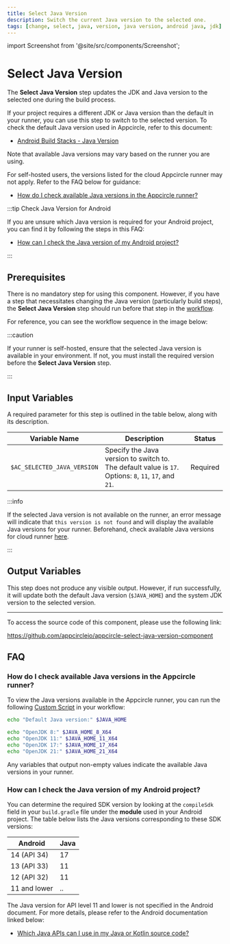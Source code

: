 ```yaml
---
title: Select Java Version
description: Switch the current Java version to the selected one.
tags: [change, select, java, version, java version, android java, jdk]
---
```


import Screenshot from '@site/src/components/Screenshot';

# Select Java Version

The **Select Java Version** step updates the JDK and Java version to the selected one during the build process.

If your project requires a different JDK or Java version than the default in your runner, you can use this step to switch to the selected version. To check the default Java version used in Appcircle, refer to this document:

- [Android Build Stacks - Java Version](/infrastructure/android-build-infrastructure#java-version)

Note that available Java versions may vary based on the runner you are using.

For self-hosted users, the versions listed for the cloud Appcircle runner may not apply. Refer to the FAQ below for guidance:

- [How do I check available Java versions in the Appcircle runner?](#how-do-i-check-available-java-versions-in-the-appcircle-runner)

:::tip Check Java Version for Android

If you are unsure which Java version is required for your Android project, you can find it by following the steps in this FAQ:

- [How can I check the Java version of my Android project?](#how-can-i-check-the-java-version-of-my-android-project)

:::


## Prerequisites

There is no mandatory step for using this component. However, if you have a step that necessitates changing the Java version (particularly build steps), the **Select Java Version** step should run before that step in the [workflow](/workflows).

For reference, you can see the workflow sequence in the image below:

<Screenshot url='https://cdn.appcircle.io/docs/assets/common-workflow-components-select-java-version-1.0.png' />

:::caution

If your runner is self-hosted, ensure that the selected Java version is available in your environment. If not, you must install the required version before the **Select Java Version** step.

:::


## Input Variables

A required parameter for this step is outlined in the table below, along with its description.

<Screenshot url='https://cdn.appcircle.io/docs/assets/common-workflow-components-select-java-version-2.0.png' />


| Variable Name               | Description                                                                                                 | Status   |
| --------------------------- | ----------------------------------------------------------------------------------------------------------- | -------- |
| `$AC_SELECTED_JAVA_VERSION` | Specify the Java version to switch to. The default value is `17`. Options: `8`, `11`, `17`, and `21`. | Required |

:::info

If the selected Java version is not available on the runner, an error message will indicate that `this version is not found` and will display the available Java versions for your runner. Beforehand, check available Java versions for cloud runner [here](/infrastructure/android-build-infrastructure#java-version).

:::

## Output Variables

This step does not produce any visible output. However, if run successfully, it will update both the default Java version (`$JAVA_HOME`) and the system JDK version to the selected version.

---

To access the source code of this component, please use the following link:

https://github.com/appcircleio/appcircle-select-java-version-component

## FAQ

### How do I check available Java versions in the Appcircle runner?

To view the Java versions available in the Appcircle runner, you can run the following [Custom Script](/workflows/common-workflow-steps/custom-script) in your workflow:

```bash
echo "Default Java version:" $JAVA_HOME

echo "OpenJDK 8:" $JAVA_HOME_8_X64
echo "OpenJDK 11:" $JAVA_HOME_11_X64
echo "OpenJDK 17:" $JAVA_HOME_17_X64
echo "OpenJDK 21:" $JAVA_HOME_21_X64
```

Any variables that output non-empty values indicate the available Java versions in your runner.

### How can I check the Java version of my Android project?

You can determine the required SDK version by looking at the `compileSdk` field in your `build.gradle` file under the **module** used in your Android project. The table below lists the Java versions corresponding to these SDK versions:

| Android       | Java     |
| ------------- | -------- |
| 14 (API 34)   | 17       |
| 13 (API 33)   | 11       |
| 12 (API 32)   | 11       |
| 11 and lower  | ..       |


The Java version for API level 11 and lower is not specified in the Android document. For more details, please refer to the Android documentation linked below:

- [Which Java APIs can I use in my Java or Kotlin source code?](https://developer.android.com/build/jdks#compileSdk)